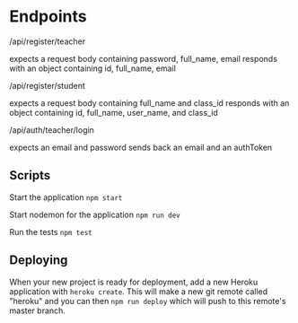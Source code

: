 
Endpoints
==========

/api/register/teacher

expects a request body containing password, full_name, email
responds with an object containing id, full_name, email

/api/register/student

expects a request body containing full_name and class_id
responds with an object containing id, full_name, user_name, and class_id

/api/auth/teacher/login

expects an email and password
sends back an email and an authToken



## Scripts

Start the application `npm start`

Start nodemon for the application `npm run dev`

Run the tests `npm test`

## Deploying

When your new project is ready for deployment, add a new Heroku application with `heroku create`. This will make a new git remote called "heroku" and you can then `npm run deploy` which will push to this remote's master branch.
